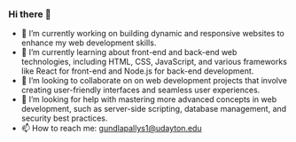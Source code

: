 ### Hi there 👋
- 🔭 I’m currently working on building dynamic and responsive websites to enhance my web development skills.
- 🌱 I’m currently learning about front-end and back-end web technologies, including HTML, CSS, JavaScript, and various frameworks like React for front-end and Node.js for back-end development.
- 👯 I’m looking to collaborate on on web development projects that involve creating user-friendly interfaces and seamless user experiences.
- 🤔 I’m looking for help with mastering more advanced concepts in web development, such as server-side scripting, database management, and security best practices.
- 📫 How to reach me: gundlapallys1@udayton.edu

<!--
**Sathwika1402/sathwika1402** is a ✨ _special_ ✨ repository because its `README.md` (this file) appears on your GitHub profile.

Here are some ideas to get you started:

- 🔭 I’m currently working on building dynamic and responsive websites to enhance my web development skills.
- 🌱 I’m currently learning about front-end and back-end web technologies, including HTML, CSS, JavaScript, and various frameworks like React for front-end and Node.js for back-end development.
- 👯 I’m looking to collaborate on on web development projects that involve creating user-friendly interfaces and seamless user experiences.
- 🤔 I’m looking for help with mastering more advanced concepts in web development, such as server-side scripting, database management, and security best practices.
- 📫 How to reach me: gundlapallys1@udayton.edu
- 😄 Pronouns: She/her
- ⚡ Fun fact: ...
-->
